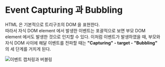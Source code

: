 # Event Capturing 과 Bubbling

HTML 은 기본적으로 트리구조의 DOM 을 표현한다. <br>
따라서 자식 DOM element 에서 발생한 이벤트는 포괄적으로 보면 부모 DOM element 에서도 발생한 것으로 인지할 수 있다. 
이처럼 이벤트가 발생하였을 때, 부모와 자식 DOM 사이에 해달 이벤트를 전파할 때는 
**"Capturing" - target - "Bubbling"** 의 세 단계를 거치게 된다.


![이벤트 캡처링과 버블링](https://javascript.info/article/bubbling-and-capturing/eventflow.png)
